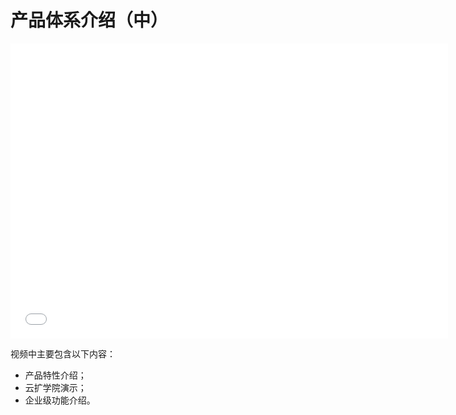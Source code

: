 # 产品体系介绍（中）

<iframe src="//player.bilibili.com/player.html?aid=414720540&bvid=BV1hV41117G6&cid=237972642&page=1" scrolling="no" border="0" frameborder="no" framespacing="0" allowfullscreen="true" width="700px" height="472px"> </iframe>

视频中主要包含以下内容：
- 产品特性介绍；
- 云扩学院演示；
- 企业级功能介绍。